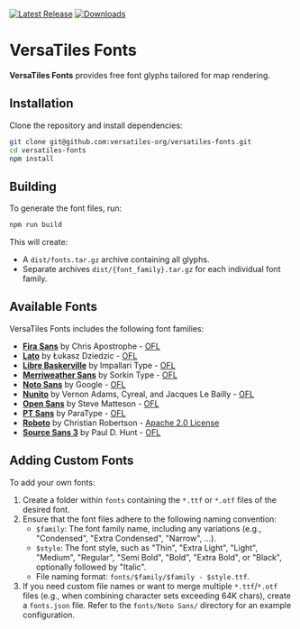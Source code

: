 [![Latest Release](https://img.shields.io/github/v/release/versatiles-org/versatiles-fonts)](https://github.com/versatiles-org/versatiles-fonts/releases/latest)
[![Downloads](https://img.shields.io/github/downloads/versatiles-org/versatiles-fonts/total)](https://github.com/versatiles-org/versatiles-fonts/releases/latest)

# VersaTiles Fonts

**VersaTiles Fonts** provides free font glyphs tailored for map rendering.

## Installation

Clone the repository and install dependencies:

```bash
git clone git@github.com:versatiles-org/versatiles-fonts.git
cd versatiles-fonts
npm install
```

## Building

To generate the font files, run:

```bash
npm run build
```

This will create:

- A `dist/fonts.tar.gz` archive containing all glyphs.
- Separate archives `dist/{font_family}.tar.gz` for each individual font family.

## Available Fonts

VersaTiles Fonts includes the following font families:

- **[Fira Sans](https://fonts.google.com/specimen/Fira+Sans)** by Chris Apostrophe - [OFL](https://en.wikipedia.org/wiki/SIL_Open_Font_License)
- **[Lato](https://fonts.google.com/specimen/Lato)** by Łukasz Dziedzic - [OFL](https://en.wikipedia.org/wiki/SIL_Open_Font_License)
- **[Libre Baskerville](https://fonts.google.com/specimen/Libre+Baskerville)** by Impallari Type - [OFL](https://en.wikipedia.org/wiki/SIL_Open_Font_License)
- **[Merriweather Sans](https://fonts.google.com/specimen/Merriweather+Sans)** by Sorkin Type - [OFL](https://en.wikipedia.org/wiki/SIL_Open_Font_License)
- **[Noto Sans](https://fonts.google.com/noto/specimen/Noto+Sans)** by Google - [OFL](https://en.wikipedia.org/wiki/SIL_Open_Font_License)
- **[Nunito](https://fonts.google.com/specimen/Nunito)** by Vernon Adams, Cyreal, and Jacques Le Bailly - [OFL](https://en.wikipedia.org/wiki/SIL_Open_Font_License)
- **[Open Sans](https://www.opensans.com)** by Steve Matteson - [OFL](https://en.wikipedia.org/wiki/SIL_Open_Font_License)
- **[PT Sans](https://fonts.google.com/specimen/PT+Sans)** by ParaType - [OFL](https://en.wikipedia.org/wiki/SIL_Open_Font_License)
- **[Roboto](https://fonts.google.com/specimen/Roboto)** by Christian Robertson - [Apache 2.0 License](https://www.apache.org/licenses/LICENSE-2.0)
- **[Source Sans 3](https://fonts.google.com/specimen/Source+Sans+3)** by Paul D. Hunt - [OFL](https://en.wikipedia.org/wiki/SIL_Open_Font_License)

## Adding Custom Fonts

To add your own fonts:

1. Create a folder within `fonts` containing the `*.ttf` or `*.otf` files of the desired font.
2. Ensure that the font files adhere to the following naming convention:
   - `$family`: The font family name, including any variations (e.g., "Condensed", "Extra Condensed", "Narrow", ...).
   - `$style`: The font style, such as "Thin", "Extra Light", "Light", "Medium", "Regular", "Semi Bold", "Bold", "Extra Bold", or "Black", optionally followed by "Italic".
   - File naming format: `fonts/$family/$family - $style.ttf`.
3. If you need custom file names or want to merge multiple `*.ttf`/`*.otf` files (e.g., when combining character sets exceeding 64K chars), create a `fonts.json` file. Refer to the `fonts/Noto Sans/` directory for an example configuration.
